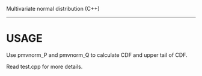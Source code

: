 Multivariate normal distribution (C++)


* * * * *

# USAGE

Use pmvnorm\_P and pmvnorm\_Q to calculate CDF and upper tail of
CDF.

Read test.cpp for more details.



